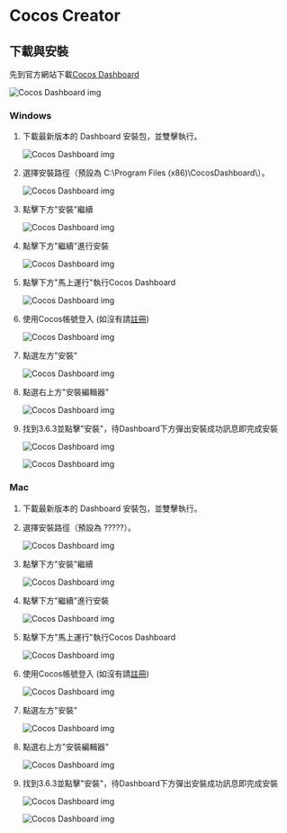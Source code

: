 # Cocos Creator
 

<!-- ![Example](/webgame-engine/assets/lfs.png)
 -->

## 下載與安裝
先到官方網站下載[Cocos Dashboard](https://www.cocos.com/creator-download)

![Cocos Dashboard img](/website/webgame-engine/assets/cocos-creator/dashboardLink.png)


### Windows
1. 下載最新版本的 Dashboard 安裝包，並雙擊執行。

    ![Cocos Dashboard img](/website/webgame-engine/assets/cocos-creator/dashboardInstallExe0.png)


2. 選擇安裝路徑（預設為 C:\Program Files (x86)\CocosDashboard\）。

    ![Cocos Dashboard img](/website/webgame-engine/assets/cocos-creator/dashboardInstallExe.png)


3. 點擊下方"安裝"繼續

    ![Cocos Dashboard img](/website/webgame-engine/assets/cocos-creator/dashboardInstallExe2.png)


4. 點擊下方"繼續"進行安裝

    ![Cocos Dashboard img](/website/webgame-engine/assets/cocos-creator/dashboardInstallExe3.png)


5. 點擊下方"馬上運行"執行Cocos Dashboard

    ![Cocos Dashboard img](/website/webgame-engine/assets/cocos-creator/dashboardInstallExe4.png)


6. 使用Cocos帳號登入 (如沒有請[註冊](https://auth.cocos.com/sign_up/register))

    ![Cocos Dashboard img](/website/webgame-engine/assets/cocos-creator/dashboardLogin.png)


7. 點選左方"安裝"

    ![Cocos Dashboard img](/website/webgame-engine/assets/cocos-creator/creatorInstall.png)


8. 點選右上方"安裝編輯器"

    ![Cocos Dashboard img](/website/webgame-engine/assets/cocos-creator/creatorInstall2.png)


9. 找到3.6.3並點擊"安裝"，待Dashboard下方彈出安裝成功訊息即完成安裝

    ![Cocos Dashboard img](/website/webgame-engine/assets/cocos-creator/creatorInstall3.png)

    ![Cocos Dashboard img](/website/webgame-engine/assets/cocos-creator/creatorInstall4.png)



### Mac
1. 下載最新版本的 Dashboard 安裝包，並雙擊執行。
2. 選擇安裝路徑（預設為 ?????）。

    ![Cocos Dashboard img](/website/webgame-engine/assets/cocos-creator/dashboardInstallExe.png)


3. 點擊下方"安裝"繼續

    ![Cocos Dashboard img](/website/webgame-engine/assets/cocos-creator/dashboardInstallExe2.png)


4. 點擊下方"繼續"進行安裝

    ![Cocos Dashboard img](/website/webgame-engine/assets/cocos-creator/dashboardInstallExe3.png)


5. 點擊下方"馬上運行"執行Cocos Dashboard

    ![Cocos Dashboard img](/website/webgame-engine/assets/cocos-creator/dashboardInstallExe4.png)


6. 使用Cocos帳號登入 (如沒有請[註冊](https://auth.cocos.com/sign_up/register))

    ![Cocos Dashboard img](/website/webgame-engine/assets/cocos-creator/dashboardLogin.png)


7. 點選左方"安裝"

    ![Cocos Dashboard img](/website/webgame-engine/assets/cocos-creator/creatorInstall.png)


8. 點選右上方"安裝編輯器"

    ![Cocos Dashboard img](/website/webgame-engine/assets/cocos-creator/creatorInstall2.png)


9. 找到3.6.3並點擊"安裝"，待Dashboard下方彈出安裝成功訊息即完成安裝

    ![Cocos Dashboard img](/website/webgame-engine/assets/cocos-creator/creatorInstall3.png)


    ![Cocos Dashboard img](/website/webgame-engine/assets/cocos-creator/creatorInstall4.png)


